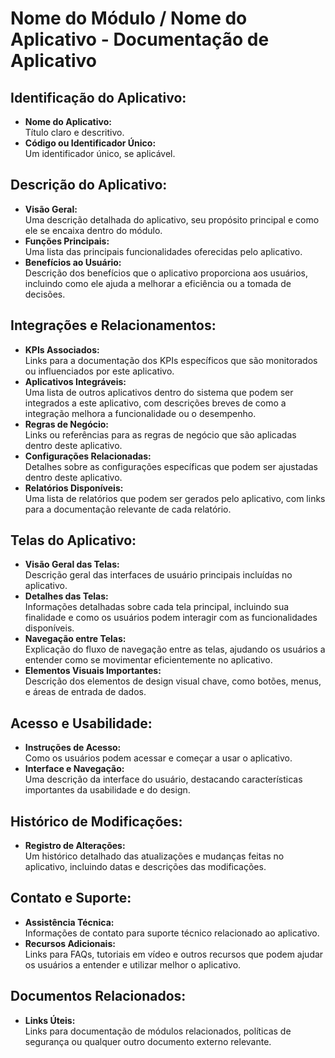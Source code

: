 # Nome do Módulo / Nome do Aplicativo - Documentação de Aplicativo

## Identificação do Aplicativo:
- **Nome do Aplicativo:**  
  Título claro e descritivo.
- **Código ou Identificador Único:**  
  Um identificador único, se aplicável.

## Descrição do Aplicativo:
- **Visão Geral:**  
  Uma descrição detalhada do aplicativo, seu propósito principal e como ele se encaixa dentro do módulo.
- **Funções Principais:**  
  Uma lista das principais funcionalidades oferecidas pelo aplicativo.
- **Benefícios ao Usuário:**  
  Descrição dos benefícios que o aplicativo proporciona aos usuários, incluindo como ele ajuda a melhorar a eficiência ou a tomada de decisões.

## Integrações e Relacionamentos:
- **KPIs Associados:**  
  Links para a documentação dos KPIs específicos que são monitorados ou influenciados por este aplicativo.
- **Aplicativos Integráveis:**  
  Uma lista de outros aplicativos dentro do sistema que podem ser integrados a este aplicativo, com descrições breves de como a integração melhora a funcionalidade ou o desempenho.
- **Regras de Negócio:**  
  Links ou referências para as regras de negócio que são aplicadas dentro deste aplicativo.
- **Configurações Relacionadas:**  
  Detalhes sobre as configurações específicas que podem ser ajustadas dentro deste aplicativo.
- **Relatórios Disponíveis:**  
  Uma lista de relatórios que podem ser gerados pelo aplicativo, com links para a documentação relevante de cada relatório.

## Telas do Aplicativo:
- **Visão Geral das Telas:**  
  Descrição geral das interfaces de usuário principais incluídas no aplicativo.
- **Detalhes das Telas:**  
  Informações detalhadas sobre cada tela principal, incluindo sua finalidade e como os usuários podem interagir com as funcionalidades disponíveis.
- **Navegação entre Telas:**  
  Explicação do fluxo de navegação entre as telas, ajudando os usuários a entender como se movimentar eficientemente no aplicativo.
- **Elementos Visuais Importantes:**  
  Descrição dos elementos de design visual chave, como botões, menus, e áreas de entrada de dados.

## Acesso e Usabilidade:
- **Instruções de Acesso:**  
  Como os usuários podem acessar e começar a usar o aplicativo.
- **Interface e Navegação:**  
  Uma descrição da interface do usuário, destacando características importantes da usabilidade e do design.

## Histórico de Modificações:
- **Registro de Alterações:**  
  Um histórico detalhado das atualizações e mudanças feitas no aplicativo, incluindo datas e descrições das modificações.

## Contato e Suporte:
- **Assistência Técnica:**  
  Informações de contato para suporte técnico relacionado ao aplicativo.
- **Recursos Adicionais:**  
  Links para FAQs, tutoriais em vídeo e outros recursos que podem ajudar os usuários a entender e utilizar melhor o aplicativo.

## Documentos Relacionados:
- **Links Úteis:**  
  Links para documentação de módulos relacionados, políticas de segurança ou qualquer outro documento externo relevante.
